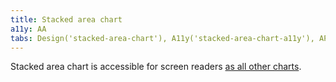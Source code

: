 ```yaml
---
title: Stacked area chart
a11y: AA
tabs: Design('stacked-area-chart'), A11y('stacked-area-chart-a11y'), API('stacked-area-chart-api'), Examples('stacked-area-chart-d3-code'), Changelog('d3-chart-changelog')
---
```


Stacked area chart is accessible for screen readers [as all other charts](/data-display/d3-chart/d3-chart-a11y).
